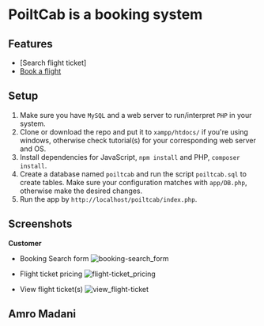# PoiltCab is a booking system
## Features
- [Search flight ticket]
- [Book a flight](#screenshots)


## Setup
1. Make sure you have `MySQL` and a web server to run/interpret `PHP` in your system.
2. Clone or download the repo and put it to `xampp/htdocs/` if you're using windows, otherwise check tutorial(s) for your corresponding web server and OS. 
3. Install dependencies for JavaScript, `npm install` and PHP, `composer install`.
4. Create a database named `poiltcab` and run the script `poiltcab.sql` to create tables. Make sure your configuration matches with `app/DB.php`, otherwise make the desired changes.
5. Run the app by `http://localhost/poiltcab/index.php`.
 

## Screenshots
**Customer**

- Booking Search form
![booking-search_form](https://user-images.githubusercontent.com/5623994/51089124-218be580-1736-11e9-9400-3cfd5454fe56.PNG)

- Flight ticket pricing
![flight-ticket_pricing](https://user-images.githubusercontent.com/5623994/51089111-f0131a00-1735-11e9-8758-847091e9b68e.PNG)

- View flight ticket(s)
![view_flight-ticket](https://user-images.githubusercontent.com/5623994/51089133-38cad300-1736-11e9-857a-64f9956b9f17.PNG)

## Amro Madani
